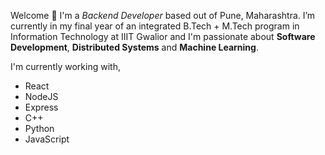 Welcome 👋 I'm a _Backend Developer_ based out of Pune, Maharashtra. I’m currently in my final year of an integrated B.Tech + M.Tech program in Information Technology at IIIT Gwalior and I'm passionate about **Software Development**, **Distributed Systems** and **Machine Learning**.

I'm currently working with,

-   React
-   NodeJS
-   Express
-   C++
-   Python
-   JavaScript
